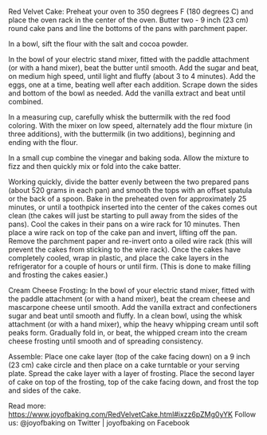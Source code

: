 Red Velvet Cake: Preheat your oven to 350 degrees F (180 degrees C) and place the oven rack in the center of the oven. Butter two - 9 inch (23 cm) round cake pans and line the bottoms of the pans with parchment paper.

In a bowl, sift the flour with the salt and cocoa powder.  

In the bowl of your electric stand mixer, fitted with the paddle attachment (or with a hand mixer), beat the butter until smooth. Add the sugar and beat, on medium high speed, until light and fluffy (about 3 to 4 minutes). Add the eggs, one at a time, beating well after each addition. Scrape down the sides and bottom of the bowl as needed. Add the vanilla extract and beat until combined.

In a measuring cup, carefully whisk the buttermilk with the red food coloring. With the mixer on low speed, alternately add the flour mixture (in three additions), with the buttermilk (in two additions), beginning and ending with the flour.

In a small cup combine the vinegar and baking soda. Allow the mixture to fizz and then quickly mix or fold into the cake batter. 

Working quickly, divide the batter evenly between the two prepared pans (about 520 grams in each pan) and smooth the tops with an offset spatula or the back of a spoon. Bake in the preheated oven for approximately 25 minutes, or until a toothpick inserted into the center of the cakes comes out clean (the cakes will just be starting to pull away from the sides of the pans). Cool the cakes in their pans on a wire rack for 10 minutes. Then place a wire rack on top of the cake pan and invert, lifting off the pan. Remove the parchment paper and re-invert onto a oiled wire rack (this will prevent the cakes from sticking to the wire rack). Once the cakes have completely cooled, wrap in plastic, and place the cake layers in the refrigerator for a couple of hours or until firm. (This is done to make filling and frosting the cakes easier.)

Cream Cheese Frosting: In the bowl of your electric stand mixer, fitted with the paddle attachment (or with a hand mixer), beat the cream cheese and mascarpone cheese until smooth. Add the vanilla extract and confectioners sugar and beat until smooth and fluffy. In a clean bowl, using the whisk attachment (or with a hand mixer), whip the heavy whipping cream until soft peaks form. Gradually fold in, or beat, the whipped cream into the cream cheese frosting until smooth and of spreading consistency.

Assemble: Place one cake layer (top of the cake facing down) on a 9 inch (23 cm) cake circle and then place on a cake turntable or your serving plate. Spread the cake layer with a layer of frosting. Place the second layer of cake on top of the frosting, top of the cake facing down, and frost the top and sides of the cake.



Read more: https://www.joyofbaking.com/RedVelvetCake.html#ixzz6pZMg0yYK
Follow us: @joyofbaking on Twitter | joyofbaking on Facebook

